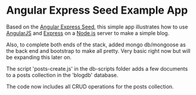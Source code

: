 # Angular Express Seed Example App

Based on the [Angular Express Seed](https://github.com/btford/angular-express-seed), this simple app illustrates how to use [AngularJS](http://angularjs.org/) and [Express](http://expressjs.com/) on a [Node.js](http://nodejs.org/) server to make a simple blog.

Also, to complete both ends of the stack, added mongo db/mongoose as the back end and bootstrap to make all pretty. Very basic right now but will be expanding this later on.

The script 'posts-create.js' in the db-scripts folder adds a few documents to a posts collection in the 'blogdb' database.

The code now includes all CRUD operations for the posts collection.